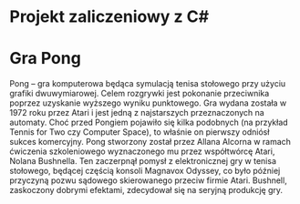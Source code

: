 # Projekt zaliczeniowy z C#
# Gra Pong

Pong – gra komputerowa będąca symulacją tenisa stołowego przy użyciu grafiki dwuwymiarowej. Celem rozgrywki jest pokonanie przeciwnika poprzez uzyskanie wyższego wyniku punktowego. Gra wydana została w 1972 roku przez Atari i jest jedną z najstarszych przeznaczonych na automaty. Choć przed Pongiem pojawiło się kilka podobnych (na przykład Tennis for Two czy Computer Space), to właśnie on pierwszy odniósł sukces komercyjny. Pong stworzony został przez Allana Alcorna w ramach ćwiczenia szkoleniowego wyznaczonego mu przez współtwórcę Atari, Nolana Bushnella. Ten zaczerpnął pomysł z elektronicznej gry w tenisa stołowego, będącej częścią konsoli Magnavox Odyssey, co było później przyczyną pozwu sądowego skierowanego przeciw firmie Atari. Bushnell, zaskoczony dobrymi efektami, zdecydował się na seryjną produkcję gry.
